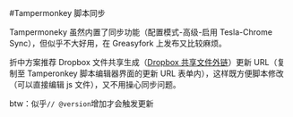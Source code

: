 #Tampermonkey 脚本同步

Tampermoneky 虽然内置了同步功能（配置模式-高级-启用 Tesla-Chrome Sync），但似乎不大好用，在 Greasyfork 上发布又比较麻烦。

折中方案推荐 Dropbox 文件共享生成（[Dropbox 共享文件外链](http://cloudlet.info/t/390)）更新 URL（复制至 Tamperonkey 脚本编辑器界面的更新 URL 表单内），这样既方便脚本修改（可以直接编辑 js 文件），又不用操心同步问题。

btw：似乎```// @version```增加才会触发更新